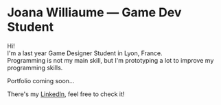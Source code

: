 # Joana Williaume — Game Dev Student 

Hi!  
I'm a last year Game Designer Student in Lyon, France.  
Programming is not my main skill, but I'm prototyping a lot to improve my programming skills.

Portfolio coming soon...

There's my [LinkedIn](https://www.linkedin.com/in/joanawilliaume/), feel free to check it!


